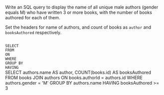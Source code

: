 Write an SQL query to display the name of all unique male authors (gender equals M) who have written 3 or more books, with the number of books authored for each of them. 

Set the headers for name of authors, and count of books as `author` and `booksAuthored` respectively.




<codeblock language="sql" dbName="students2-v3.db" type="exercise" testMode="fixedInput">
<code>
SELECT
FROM
ON
WHERE
GROUP BY
HAVING
</code>

<solution>
SELECT   authors.name AS author,
         COUNT(books.id) AS booksAuthored
FROM     books JOIN authors
ON       books.authorId = authors.id
WHERE    authors.gender = 'M'
GROUP BY authors.name
HAVING   booksAuthored >= 3
</solution>
</codeblock>